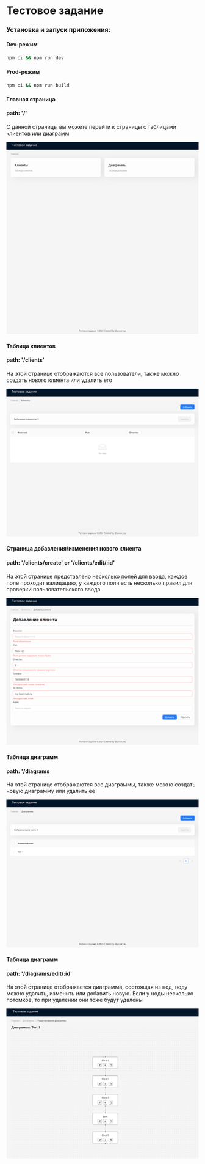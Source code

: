 # Тестовое задание

### Установка и запуск приложения:

#### Dev-режим

```bash
npm ci && npm run dev
```

#### Prod-режим

```bash
npm ci && npm run build
```

#### Главная страница

#### path: '/'

С данной страницы вы можете перейти к страницы с таблицами клиентов или диаграмм

![Главная страница](.github/MainPage.png)

#### Таблица клиентов

#### path: '/clients'

На этой странице отображаются все пользователи, также можно создать нового клиента или удалить его

![Таблица клиентов](.github/TableClient.png)

#### Страница добавления/изменения нового клиента

#### path: '/clients/create' or '/clients/edit/:id'

На этой странице представлено несколько полей для ввода, каждое поле проходит валидацию, у каждого поля есть несколько правил для проверки пользовательского ввода

![Страница добавления нового клиента](.github/FormEditAddClient.png)

#### Таблица диаграмм

#### path: '/diagrams

На этой странице отображаются все диаграммы, также можно создать новую диаграмму или удалить ее

![Страница добавления нового клиента](.github/TableDiagram.png)

#### Таблица диаграмм

#### path: '/diagrams/edit/:id'

На этой странице отображается диаграмма, состоящая из нод, ноду можно удалить, изменить или добавить новую. Если у ноды несколько потомков, то при удалении они тоже будут удалены

![Страница добавления нового клиента](.github/EditDiagram.png)

